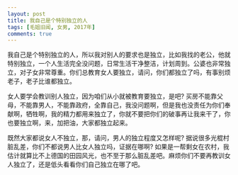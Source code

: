 ```yaml
---
layout: post
title: 我自己是个特别独立的人
tags: [毛姐旧闻, 女男, 2017年]
comments: true
---
```


我自己是个特别独立的人，所以我对别人的要求也是独立，比如我找的老公，他就特别独立，一个人生活完全没问题，日常生活干净整洁，计划周到。公婆也非常独立，对子女非常尊重。你们总教育女人要独立，请问，你们都独立了吗，有事别烦老子，老子比谁都独立。

女人要学会教训别人独立，因为咱们从小就被教育要独立，是吧? 买房不能靠父母，不能靠男人，不能靠政府，全靠自己，我没问题啊，但是我也没责任为你们奉献啊，牺牲啊，我的精力都用来独立了，你就不要把你们的破事再让我来干了，你也要独立啊，来，加把油，大家都独立起来。

既然大家都说女人不独立，那，请问，男人的独立程度又怎样呢? 据说很多光棍村脏乱差，你们不都说男人比女人独立吗，证据在哪啊? 如果是一帮剩女在农村，我估计就算比不上德国的田园风光，也不至于那么脏乱差吧。麻烦你们不要再教训女人独立了，还是低头看看你们自己独立在哪了吧。
